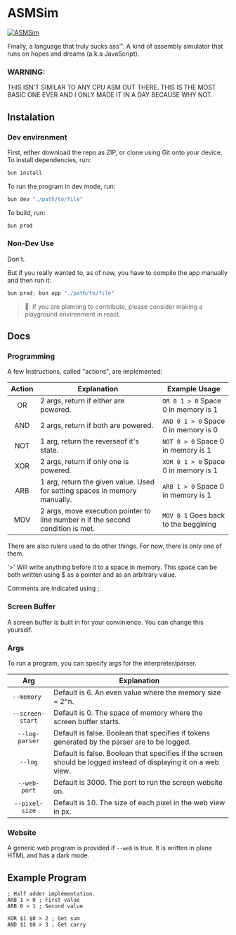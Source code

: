 # ASMSim

[![ASMSim](https://img.shields.io/badge/ASMSim-0.0.2%20Alpha-red.svg)](https://github.com/caviejohnson/ASMSim)

Finally, a language that truly sucks ass™. A kind of assembly simulator that runs on hopes and dreams (a.k.a JavaScript).

### WARNING:

THIS ISN'T SIMILAR TO ANY CPU ASM OUT THERE. THIS IS THE MOST BASIC ONE EVER AND I ONLY MADE IT IN A DAY BECAUSE WHY NOT.

## Instalation

### Dev envirenment

First, either download the repo as ZIP, or clone using Git onto your device.
To install dependencies, run:

```powershell
bun install
```

To run the program in dev mode, run:

```powershell
bun dev "./path/to/file"
```

To build, run:

```powershell
bun prod
```

### Non-Dev Use

Don't.

But if you really wanted to, as of now, you have to compile the app manually and then run it:

```powershell
bun prod; bun app "./path/to/file"
```

> 📝: If you are planning to contribute, please consider making a playground envirenment in react.

## Docs

### Programming

A few Instructions, called "actions", are implemented:

| Action | Explanation                                                                     | Example Usage                        |
| :----: | ------------------------------------------------------------------------------- | ------------------------------------ |
|   OR   | 2 args, return if either are powered.                                           | `OR 0 1 > 0` Space 0 in memory is 1  |
|  AND   | 2 args, return if both are powered.                                             | `AND 0 1 > 0` Space 0 in memory is 0 |
|  NOT   | 1 arg, return the reverseof it's state.                                         | `NOT 0 > 0` Space 0 in memory is 1   |
|  XOR   | 2 args, return if only one is powered.                                          | `XOR 0 1 > 0` Space 0 in memory is 1 |
|  ARB   | 1 arg, return the given value. Used for setting spaces in memory manually.      | `ARB 1 > 0` Space 0 in memory is 1   |
|  MOV   | 2 args, move execution pointer to line number n if the second condition is met. | `MOV 0 1` Goes back to the beggining |

There are also rulers used to do other things. For now, there is only one of them.

'\>' Will write anything before it to a space in memory. This space can be both written using $ as a pointer and as an arbitrary value.

Comments are indicated using ;.

### Screen Buffer

A screen buffer is built in for your convinience.
You can change this yourself.

### Args

To run a program, you can specify args for the interpreter/parser.

|       Arg        | Explanation                                                                                                     |
| :--------------: | --------------------------------------------------------------------------------------------------------------- |
|   `--memory `    | Default is 6. An even value where the memory size = 2^n.                                                        |
| `--screen-start` | Default is 0. The space of memory where the screen buffer starts.                                               |
|  `--log-parser`  | Default is false. Boolean that specifies if tokens generated by the parser are to be logged.                    |
|     `--log`      | Default is false. Boolean that specifies if the screen should be logged instead of displaying it on a web view. |
|   `--web-port`   | Default is 3000. The port to run the screen website on.                                                         |
|  `--pixel-size`  | Default is 10. The size of each pixel in the web view in px.                                                    |

### Website

A generic web program is provided if `--web` is true. It is written in plane HTML and has a dark mode.

## Example Program

```
; Half adder implementation.
ARB 1 > 0 ; First value
ARB 0 > 1 ; Second value

XOR $1 $0 > 2 ; Get sum
AND $1 $0 > 3 ; Get carry
```
